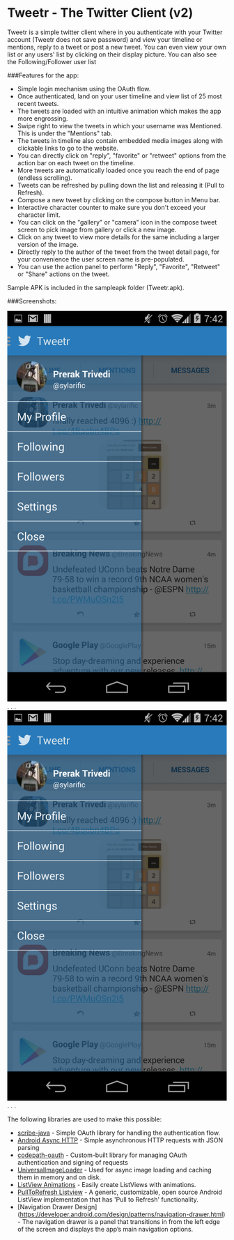 Tweetr - The Twitter Client (v2)
=================

Tweetr is a simple twitter client where in you authenticate with your Twitter account (Tweetr does not save password) and view your timeline or mentions, reply to a tweet or post a new tweet.
You can even view your own list or any users' list by clicking on their display picture. You can also see the Following/Follower user list

###Features for the app:

* Simple login mechanism using the OAuth flow.
* Once authenticated, land on your user timeline and view list of 25 most recent tweets. 
* The tweets are loaded with an intuitive animation which makes the app more engrossing.
* Swipe right to view the tweets in which your username was Mentioned. This is under the "Mentions" tab.
* The tweets in timeline also contain embedded media images along with clickable links to go to the website.
* You can directly click on "reply", "favorite" or "retweet" options from the action bar on each tweet on the timeline.
* More tweets are automatically loaded once you reach the end of page (endless scrolling).
* Tweets can be refreshed by pulling down the list and releasing it (Pull to Refresh).
* Compose a new tweet by clicking on the compose button in Menu bar.
* Interactive character counter to make sure you don't exceed your character limit.
* You can click on the "gallery" or "camera" icon in the compose tweet screen to pick image from gallery or click a new image.
* Click on any tweet to view more details for the same including a larger version of the image.
* Directly reply to the author of the tweet from the tweet detail page, for your convenience the user screen name is pre-populated.
* You can use the action panel to perform "Reply", "Favorite", "Retweet" or "Share" actions on the tweet.

Sample APK is included in the sampleapk folder (Tweetr.apk).

###Screenshots:



![Screenshots](/sampleapk/01a1.png "Screenshot")
.
.
.
![Screenshots](/sampleapk/01a1.png "Screenshot")
.
.
.





The following libraries are used to make this possible:

 * [scribe-java](https://github.com/fernandezpablo85/scribe-java) - Simple OAuth library for handling the authentication flow.
 * [Android Async HTTP](https://github.com/loopj/android-async-http) - Simple asynchronous HTTP requests with JSON parsing
 * [codepath-oauth](https://github.com/thecodepath/android-oauth-handler) - Custom-built library for managing OAuth authentication and signing of requests
 * [UniversalImageLoader](https://github.com/nostra13/Android-Universal-Image-Loader) - Used for async image loading and caching them in memory and on disk.
 * [ListView Animations](https://github.com/nhaarman/ListViewAnimations) - Easily create ListViews with animations. 
 * [PullToRefresh Listview](https://github.com/erikwt/PullToRefresh-ListView) - A generic, customizable, open source Android ListView implementation that has 'Pull to Refresh' functionality.
 * [Navigation Drawer Design] (https://developer.android.com/design/patterns/navigation-drawer.html) - The navigation drawer is a panel that transitions in from the left edge of the screen and displays the app’s main navigation options.
